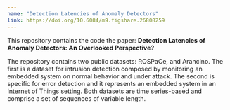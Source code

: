 ```yaml
---
name: "Detection Latencies of Anomaly Detectors"
link: https://doi.org/10.6084/m9.figshare.26808259
---
```


This repository contains the code the paper: <b>Detection Latencies of Anomaly Detectors: An Overlooked Perspective?</b>

The repository contains two public datasets: ROSPaCe, and Arancino. The first is a dataset for intrusion detection composed by monitoring an embedded system on normal behavior and under attack. The second is specific for error detection and it represents an embedded system in an Internet of Things setting. Both datasets are time series-based and comprise a set of sequences of variable length.
